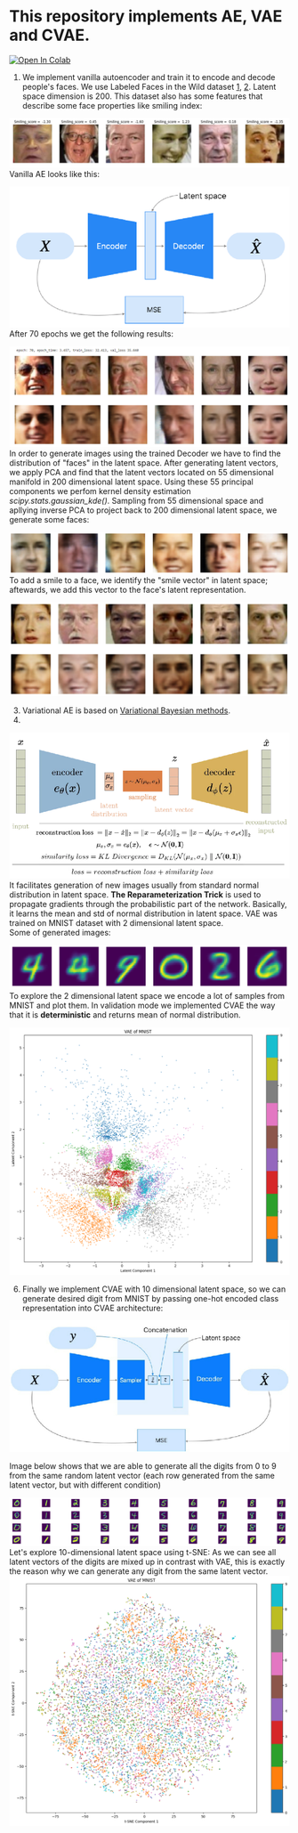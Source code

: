 # This repository implements AE, VAE and CVAE.
[![Open In Colab](https://colab.research.google.com/assets/colab-badge.svg)](http://colab.research.google.com/github/Viktor-Sok/DLS_Computer_Vision/blob/main/Autoencoders_AE_VAE_CVAE/notebooks/Autoencoders_VAE_CVAE.ipynb.ipynb)
1. We implement vanilla autoencoder and train it to encode and decode people's faces. We use Labeled Faces in the Wild dataset [1](https://vis-www.cs.umass.edu/lfw/), [2](https://www.cs.columbia.edu/CAVE/databases/pubfig/). Latent space dimension is 200. This dataset also has some features that describe some face properties like smiling index:
   
![](assets/dataset.jpg)
Vanilla AE looks like this:

![](assets/ae.jpg)
After 70 epochs we get the following results:

![](assets/ae_rec.jpg)
In order to generate images using the trained Decoder we have to find the distribution of "faces" in the latent space. After generating latent vectors, we apply PCA and find that the latent vectors located on 55 dimensional manifold in 200 dimensional latent space. Using these 55 principal components we perfom kernel density estimation *scipy.stats.gaussian_kde()*.
Sampling from 55 dimensional space and apllying inverse PCA to project back to 200 dimensional latent space, we generate some faces:

![](assets/ae_res.jpg)
To add a smile to a face, we identify the "smile vector" in latent space; aftewards, we add this vector to the face's latent representation.

![](assets/add_smile.jpg)

3. Variational AE is based on [Variational Bayesian methods](https://en.wikipedia.org/wiki/Variational_Bayesian_methods).
4. 
![](assets/vae.jpg)
It facilitates generation of new images usually from standard normal distribution in latent space. **The Reparameterization Trick** is used to propagate gradients through the probabilistic part of the network. Basically, it learns the mean and std of normal distribution in latent space. VAE was trained on MNIST dataset with 2 dimensional latent space. <br>
Some of generated images:

![](assets/vae_gen.jpg)
To explore the 2 dimensional latent space we encode a lot of samples from MNIST and plot them. In validation mode we implemented CVAE the way that it is **deterministic** and returns mean of normal distribution.

![](assets/mnist_latent_vae.jpg)

6. Finally we implement CVAE with 10 dimensional latent space, so we can generate desired digit from MNIST by passing one-hot encoded class representation into CVAE architecture:

![](assets/cvae.png)

Image below shows that we are able to generate all the digits from 0 to 9 from the same random latent vector (each row generated from the same latent vector, but with different condition)

![](assets/res_cvae.jpg)
Let's explore 10-dimensional latent space using t-SNE:
As we can see all latent vectors of the digits are mixed up in contrast with VAE, this is exactly the reason why we can generate any digit from the same latent vector.
![](assets/tsne_cvae.jpg)


